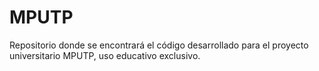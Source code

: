 # MPUTP
Repositorio donde se encontrará el código desarrollado para el proyecto universitario MPUTP, uso educativo exclusivo.

